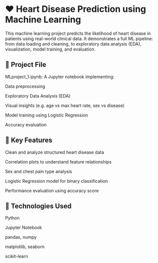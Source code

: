 # ❤️ Heart Disease Prediction using Machine Learning
This machine learning project predicts the likelihood of heart disease in patients using real-world clinical data. It demonstrates a full ML pipeline: from data loading and cleaning, to exploratory data analysis (EDA), visualization, model training, and evaluation.

## 📁 Project File
MLproject_1.ipynb: A Jupyter notebook implementing:

Data preprocessing

Exploratory Data Analysis (EDA)

Visual insights (e.g. age vs max heart rate, sex vs disease)

Model training using Logistic Regression

Accuracy evaluation

## 🔬 Key Features
Clean and analyze structured heart disease data

Correlation plots to understand feature relationships

Sex and chest pain type analysis

Logistic Regression model for binary classification

Performance evaluation using accuracy score

## 🧰 Technologies Used
Python

Jupyter Notebook

pandas, numpy

matplotlib, seaborn

scikit-learn
